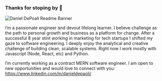 ### Thanks for stoping by 👋

<img src="https://ddpgithubprojects.s3-us-west-2.amazonaws.com/GitHero.jpg" alt="Daniel DePoali Readme Banner">

I’m a passionate engineer and devout lifelong learner.  I believe challenge as the path to personal growth and business as a platform for change.  After a successful 8 year stint working in marketing for tech startups I shifted my gaze to software engineering.  I deeply enjoy the analytical and creative challenge of building clean, scalable systems.  Right now I work mostly with Javascript (Node, React, etc) and Python.

I’m currently working as a contract MERN software engineer.  I am open to new opportunities and would love to connect with you:  https://www.linkedin.com/in/danieldepaoli/

<!--
**DanDePaoli/DanDePaoli** is a ✨ _special_ ✨ repository because its `README.md` (this file) appears on your GitHub profile.

Here are some ideas to get you started:

- 🔭 I’m currently working on ...
- 🌱 I’m currently learning ...
- 👯 I’m looking to collaborate on ...
- 🤔 I’m looking for help with ...
- 💬 Ask me about ...
- 📫 How to reach me: ...
- 😄 Pronouns: ...
- ⚡ Fun fact: ...
-->
